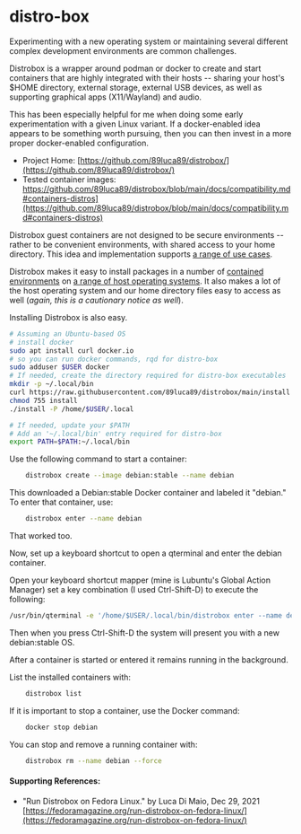 # distro-box  

Experimenting with a new operating system or maintaining several different complex development environments are common challenges.  

Distrobox is a wrapper around podman or docker to create and start containers that are highly integrated with their hosts -- sharing your host's $HOME directory, external storage, external USB devices, as well as supporting graphical apps (X11/Wayland) and audio.  

This has been especially helpful for me when doing some early experimentation with a given Linux variant.  If a docker-enabled idea appears to be something worth pursuing, then you can then invest in a more proper docker-enabled configuration.  

* Project Home: [https://github.com/89luca89/distrobox/](https://github.com/89luca89/distrobox/)  
* Tested container images: https://github.com/89luca89/distrobox/blob/main/docs/compatibility.md#containers-distros](https://github.com/89luca89/distrobox/blob/main/docs/compatibility.md#containers-distros)  

Distrobox guest containers are not designed to be secure environments -- rather to be convenient environments, with shared access to your home directory.  This idea and implementation supports [a range of use cases](https://github.com/89luca89/distrobox/#why).  

Distrobox makes it easy to install packages in a number of [contained environments](https://github.com/89luca89/distrobox/blob/main/docs/compatibility.md#containers-distros) on [a range of host operating systems](https://github.com/89luca89/distrobox/blob/main/docs/compatibility.md#host-distros).  It also makes a lot of the host operating system and our home directory files easy to access as well (*again, this is a cautionary notice as well*).  

Installing Distrobox is also easy.  

```bash
# Assuming an Ubuntu-based OS
# install docker
sudo apt install curl docker.io 
# so you can run docker commands, rqd for distro-box
sudo adduser $USER docker 
# If needed, create the directory required for distro-box executables
mkdir -p ~/.local/bin
curl https://raw.githubusercontent.com/89luca89/distrobox/main/install > install
chmod 755 install
./install -P /home/$USER/.local

# If needed, update your $PATH 
# Add an '~/.local/bin' entry required for distro-box
export PATH=$PATH:~/.local/bin 
```

Use the following command to start a container:  
```bash
    distrobox create --image debian:stable --name debian
```
This downloaded a Debian:stable Docker container and labeled it "debian."  
To enter that container, use:  
```bash
    distrobox enter --name debian 
```
That worked too.  

Now, set up a keyboard shortcut to open a qterminal and enter the debian container.  

Open your keyboard shortcut mapper (mine is Lubuntu's Global Action Manager) set a key combination (I used Ctrl-Shift-D) to execute the following:  
```bash
/usr/bin/qterminal -e '/home/$USER/.local/bin/distrobox enter --name debian'
```

Then when you press Ctrl-Shift-D the system will present you with a new debian:stable OS.  

After a container is started or entered it remains running in the background.  

List the installed containers with:  
```bash
    distrobox list 
```

If it is important to stop a container, use the Docker command:  
```bash
    docker stop debian 
```

You can stop and remove a running container with:  
```bash
    distrobox rm --name debian --force 
```


#### Supporting References:  

* "Run Distrobox on Fedora Linux." by Luca Di Maio, Dec 29, 2021 [https://fedoramagazine.org/run-distrobox-on-fedora-linux/](https://fedoramagazine.org/run-distrobox-on-fedora-linux/)  
